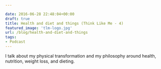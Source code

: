 ```yaml
---

date: 2016-06-28 22:48:04+00:00
draft: true
title: Health and diet and things (Think Like Me - 4)
featured_image: 'tlm-logo.jpg'
url: /blog/health-and-diet-and-things
tags:
- Podcast
---
```


I talk about my physical transformation and my philosophy around health, nutrition, weight loss, and dieting.




